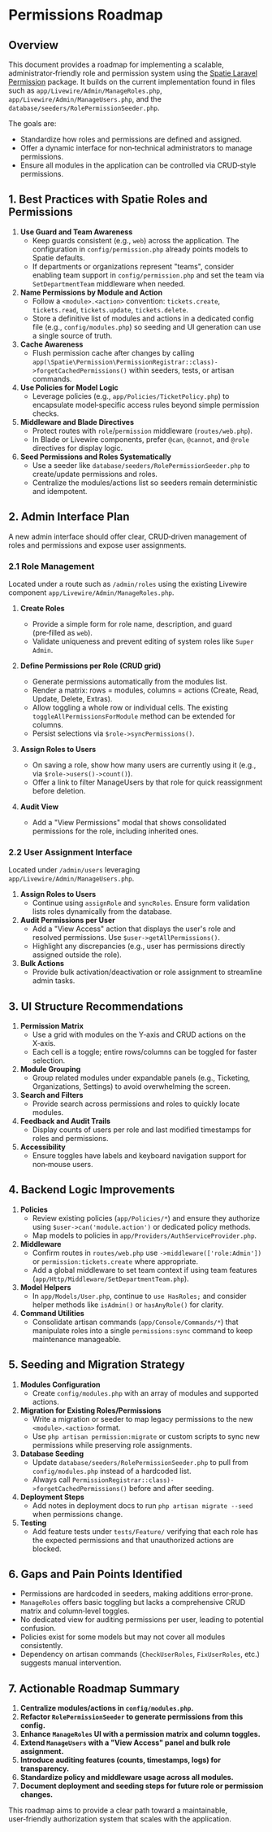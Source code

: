# Permissions Roadmap

## Overview
This document provides a roadmap for implementing a scalable, administrator‑friendly role and permission system using the [Spatie Laravel Permission](https://spatie.be/docs/laravel-permission/) package. It builds on the current implementation found in files such as `app/Livewire/Admin/ManageRoles.php`, `app/Livewire/Admin/ManageUsers.php`, and the `database/seeders/RolePermissionSeeder.php`.

The goals are:
- Standardize how roles and permissions are defined and assigned.
- Offer a dynamic interface for non‑technical administrators to manage permissions.
- Ensure all modules in the application can be controlled via CRUD‑style permissions.

## 1. Best Practices with Spatie Roles and Permissions
1. **Use Guard and Team Awareness**
   - Keep guards consistent (e.g., `web`) across the application. The configuration in `config/permission.php` already points models to Spatie defaults.
   - If departments or organizations represent "teams", consider enabling team support in `config/permission.php` and set the team via `SetDepartmentTeam` middleware when needed.
2. **Name Permissions by Module and Action**
   - Follow a `<module>.<action>` convention: `tickets.create`, `tickets.read`, `tickets.update`, `tickets.delete`.
   - Store a definitive list of modules and actions in a dedicated config file (e.g., `config/modules.php`) so seeding and UI generation can use a single source of truth.
3. **Cache Awareness**
   - Flush permission cache after changes by calling `app(\Spatie\Permission\PermissionRegistrar::class)->forgetCachedPermissions()` within seeders, tests, or artisan commands.
4. **Use Policies for Model Logic**
   - Leverage policies (e.g., `app/Policies/TicketPolicy.php`) to encapsulate model‑specific access rules beyond simple permission checks.
5. **Middleware and Blade Directives**
   - Protect routes with `role`/`permission` middleware (`routes/web.php`).
   - In Blade or Livewire components, prefer `@can`, `@cannot`, and `@role` directives for display logic.
6. **Seed Permissions and Roles Systematically**
   - Use a seeder like `database/seeders/RolePermissionSeeder.php` to create/update permissions and roles.
   - Centralize the modules/actions list so seeders remain deterministic and idempotent.

## 2. Admin Interface Plan
A new admin interface should offer clear, CRUD‑driven management of roles and permissions and expose user assignments.

### 2.1 Role Management
Located under a route such as `/admin/roles` using the existing Livewire component `app/Livewire/Admin/ManageRoles.php`.

1. **Create Roles**
   - Provide a simple form for role name, description, and guard (pre‑filled as `web`).
   - Validate uniqueness and prevent editing of system roles like `Super Admin`.

2. **Define Permissions per Role (CRUD grid)**
   - Generate permissions automatically from the modules list.
   - Render a matrix: rows = modules, columns = actions (Create, Read, Update, Delete, Extras).
   - Allow toggling a whole row or individual cells. The existing `toggleAllPermissionsForModule` method can be extended for columns.
   - Persist selections via `$role->syncPermissions()`.

3. **Assign Roles to Users**
   - On saving a role, show how many users are currently using it (e.g., via `$role->users()->count()`).
   - Offer a link to filter ManageUsers by that role for quick reassignment before deletion.

4. **Audit View**
   - Add a "View Permissions" modal that shows consolidated permissions for the role, including inherited ones.

### 2.2 User Assignment Interface
Located under `/admin/users` leveraging `app/Livewire/Admin/ManageUsers.php`.

1. **Assign Roles to Users**
   - Continue using `assignRole` and `syncRoles`. Ensure form validation lists roles dynamically from the database.
2. **Audit Permissions per User**
   - Add a "View Access" action that displays the user's role and resolved permissions. Use `$user->getAllPermissions()`.
   - Highlight any discrepancies (e.g., user has permissions directly assigned outside the role).
3. **Bulk Actions**
   - Provide bulk activation/deactivation or role assignment to streamline admin tasks.

## 3. UI Structure Recommendations
1. **Permission Matrix**
   - Use a grid with modules on the Y‑axis and CRUD actions on the X‑axis.
   - Each cell is a toggle; entire rows/columns can be toggled for faster selection.
2. **Module Grouping**
   - Group related modules under expandable panels (e.g., Ticketing, Organizations, Settings) to avoid overwhelming the screen.
3. **Search and Filters**
   - Provide search across permissions and roles to quickly locate modules.
4. **Feedback and Audit Trails**
   - Display counts of users per role and last modified timestamps for roles and permissions.
5. **Accessibility**
   - Ensure toggles have labels and keyboard navigation support for non‑mouse users.

## 4. Backend Logic Improvements
1. **Policies**
   - Review existing policies (`app/Policies/*`) and ensure they authorize using `$user->can('module.action')` or dedicated policy methods.
   - Map models to policies in `app/Providers/AuthServiceProvider.php`.
2. **Middleware**
   - Confirm routes in `routes/web.php` use `->middleware(['role:Admin'])` or `permission:tickets.create` where appropriate.
   - Add a global middleware to set team context if using team features (`app/Http/Middleware/SetDepartmentTeam.php`).
3. **Model Helpers**
   - In `app/Models/User.php`, continue to `use HasRoles;` and consider helper methods like `isAdmin()` or `hasAnyRole()` for clarity.
4. **Command Utilities**
   - Consolidate artisan commands (`app/Console/Commands/*`) that manipulate roles into a single `permissions:sync` command to keep maintenance manageable.

## 5. Seeding and Migration Strategy
1. **Modules Configuration**
   - Create `config/modules.php` with an array of modules and supported actions.
2. **Migration for Existing Roles/Permissions**
   - Write a migration or seeder to map legacy permissions to the new `<module>.<action>` format.
   - Use `php artisan permission:migrate` or custom scripts to sync new permissions while preserving role assignments.
3. **Database Seeding**
   - Update `database/seeders/RolePermissionSeeder.php` to pull from `config/modules.php` instead of a hardcoded list.
   - Always call `PermissionRegistrar::class)->forgetCachedPermissions()` before and after seeding.
4. **Deployment Steps**
   - Add notes in deployment docs to run `php artisan migrate --seed` when permissions change.
5. **Testing**
   - Add feature tests under `tests/Feature/` verifying that each role has the expected permissions and that unauthorized actions are blocked.

## 6. Gaps and Pain Points Identified
- Permissions are hardcoded in seeders, making additions error‑prone.
- `ManageRoles` offers basic toggling but lacks a comprehensive CRUD matrix and column‑level toggles.
- No dedicated view for auditing permissions per user, leading to potential confusion.
- Policies exist for some models but may not cover all modules consistently.
- Dependency on artisan commands (`CheckUserRoles`, `FixUserRoles`, etc.) suggests manual intervention.

## 7. Actionable Roadmap Summary
1. **Centralize modules/actions in `config/modules.php`.**
2. **Refactor `RolePermissionSeeder` to generate permissions from this config.**
3. **Enhance `ManageRoles` UI with a permission matrix and column toggles.**
4. **Extend `ManageUsers` with a "View Access" panel and bulk role assignment.**
5. **Introduce auditing features (counts, timestamps, logs) for transparency.**
6. **Standardize policy and middleware usage across all modules.**
7. **Document deployment and seeding steps for future role or permission changes.**

This roadmap aims to provide a clear path toward a maintainable, user‑friendly authorization system that scales with the application.


